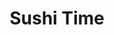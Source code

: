 ---
layout: place
title: "Sushi Time"
permalink: /texas/dallas/sushi-time.html
stateAbbr: TX
stateName: Texas
cityName: Dallas
place_id: ChIJLzb4ymqcToYRbToSx6LcSnE
photos:
  - name: >-
      places/ChIJLzb4ymqcToYRbToSx6LcSnE/photos/AeeoHcI4dO7bRWcQ01SiglnSzjvNFEKNf37Or0bDK_WK5CT-J_QSR7jIrPOhVlhU_XZzDFNwew2indojSXnH-k9DWGbNillRYTM9S8knxX76qPgeBno_wRcPO9FvpSN6FDxIWFqz-eUooLJiImXxhH1R3YzivHLEdJ8QW5yL5z0mIed6oFgCPnbpF3cbfmGklFv3HzQ4ZXQdYuK5voU7gINDnnt0n0qUnhoWcX84bc4EJ7zyojtVtPZ3csC3CxFr-qkq7LjEOF0eeHL0yjqpYpfG0DeLWyTchPcskZRDgYDx3Z-yCfnXu3QvllcoYKKENkL1Im5x2qyBWsvGKBZfFRDGOmyGQaa1TJsO21R1el_B7NJ5HWX41EE-dMEwPs0M8BmYBJoi7ZXXysGLWKyKpBJ2JUNjrCXZX7bnFC4nmBVWSbEvDbM
    widthPx: 4032
    heightPx: 3024
    authorAttributions:
      - displayName: Stella
        uri: https://maps.google.com/maps/contrib/110182616305877831704
        photoUri: >-
          https://lh3.googleusercontent.com/a-/ALV-UjUWVKmaXbvfT0s86apJJeMx4My9NamaEfS6cJrvgFQlMBexW7_Dfw=s100-p-k-no-mo
    flagContentUri: >-
      https://www.google.com/local/imagery/report/?cb_client=maps_api_places.places_api&image_key=!1e10!2sCIHM0ogKEICAgIDMh92imQE&hl=en-US
    googleMapsUri: >-
      https://www.google.com/maps/place//data=!3m4!1e2!3m2!1sCIHM0ogKEICAgIDMh92imQE!2e10!4m2!3m1!1s0x864e9c6acaf8362f:0x714adca2c7123a6d
  - name: >-
      places/ChIJLzb4ymqcToYRbToSx6LcSnE/photos/AeeoHcKgrBi-JWBxgUFdeQM6rj77foTX3BeQVlDL0nqK2QmjGY9mcWUo8ilCTdldAUEVZPYaWQTVFO0mpISGe4D6Kjf2FRJDekQgmG9AOsmL6KhaECF7jh1sktk_atpnkB1yyWwSSyzii1s2gnBUMYnTULlI2lyEiw3bvYU7duGn_82lZSooVn5Cf4EIrA54l8dtjU6qw8iwbppsYEmx7lhZj9-ZD-2g0tCpiPWV4Qy2pQ2OvwKfzcXF2uZNrlJeZfFPcBSIYTtwvLVgrC3IrlCvaO_Ogk8_zgrznNy1mGFhs52Y_mxLKaOSSrfQxGtol-TRap5iCpeWw4LIzVyLowq_1k-u00NSkkza_NRVXevDNPegKdhOzrySHTwLyC0GiS1KK8S6zgl_eMB2cVpqDDvNx1hRtVGXEBy8ZFb7map7X_m0kQ
    widthPx: 4080
    heightPx: 3072
    authorAttributions:
      - displayName: FREDRICK 24.7.365
        uri: https://maps.google.com/maps/contrib/116440714210385701313
        photoUri: >-
          https://lh3.googleusercontent.com/a-/ALV-UjXrfkkzCWn7paYNUPWqQhUVNYIOvEFa4JZ-gkVmPEVxCiMryfTF=s100-p-k-no-mo
    flagContentUri: >-
      https://www.google.com/local/imagery/report/?cb_client=maps_api_places.places_api&image_key=!1e10!2sCIHM0ogKEICAgIC78tbyfg&hl=en-US
    googleMapsUri: >-
      https://www.google.com/maps/place//data=!3m4!1e2!3m2!1sCIHM0ogKEICAgIC78tbyfg!2e10!4m2!3m1!1s0x864e9c6acaf8362f:0x714adca2c7123a6d
  - name: >-
      places/ChIJLzb4ymqcToYRbToSx6LcSnE/photos/AeeoHcJCv0EUzxY9sRh0QcBL2BPMUHu7QDFCDQHngqZGO1y-zU65vZcicJkR8eK-UaG9rvtZN58_Szetf8k-9WUTh6VNNblXmIbnrEEcMrmjVO4IAA4jt12Fd_zw7AeEyP7Vez1pO9D2u7cTNNb5Dfk8ri10IRM9rUybjDIyoGT5wNoAUZj9AZhL8b6XVn-9XrbBEOSWJ7e5Du8i3cf0QA1JWEHhbMswxJXNVmGEJ0Fg-j6fsTDdgecQQ6j8tvf-wFvTYp_HM7UidSGwpVdjepv2Gv7aEzfATUAaQw7NvmvcSi24MJp_A64tmUuufdGA8QyOmz_6bbjaOytF5qQ1C1IegU6VTXCot92YNzRcE5XKSid0qUP43M0xrXA9KckaF34SblUmprao8X3RpiPcxPhr42Zfda8vm_ToO5TnVy_SMnSr1bqm
    widthPx: 3600
    heightPx: 4800
    authorAttributions:
      - displayName: Jasmin Singh
        uri: https://maps.google.com/maps/contrib/104746767027556556316
        photoUri: >-
          https://lh3.googleusercontent.com/a-/ALV-UjWVxNJFpbDKceOyN1nTcpaKJGlCisN0ADxmW76PbE-4YN70M3MP=s100-p-k-no-mo
    flagContentUri: >-
      https://www.google.com/local/imagery/report/?cb_client=maps_api_places.places_api&image_key=!1e10!2sCIHM0ogKEICAgICX1ciSuQE&hl=en-US
    googleMapsUri: >-
      https://www.google.com/maps/place//data=!3m4!1e2!3m2!1sCIHM0ogKEICAgICX1ciSuQE!2e10!4m2!3m1!1s0x864e9c6acaf8362f:0x714adca2c7123a6d
  - name: >-
      places/ChIJLzb4ymqcToYRbToSx6LcSnE/photos/AeeoHcKS9OE47fZLj1-A86fWq1dq_OdOuEGvhY7YYaeayH3Y9FLpUDpdCakTi6WNqxjt6T9Oe7l3iqF-LtJDe1g_j0TCmKEqeQEFw5nKdOCQT-9h8_CrJmvSTjULiNG9tu7OZMjDSSMmRmVkf-mtZE3x5hT56B5XATEgpkE0tA7Ildwk51uTbAv8VQTPq2VQHXQCGqZk4SjS2b1CDs2vdvWq5IDw9adoi5x46T2eCXGI9h_5EXkE6Nf9YN7yPF4S7dSWibUwlAUDxvJdT2C2x95GaXJCwFfjOBarZVMfldlOaNdJFd2d8_-qcmSoZyZcl_T2eCNHKyM1vs67OFSCU_YpN6s9Fs11EAUx9sZ6DXVN95rMmgJmzoZfKBXk6133yYx_ZlwGACVMVSH_sIFoNALXIMy8-wPPgzBeNpHPdiTtntk2LMQO
    widthPx: 1171
    heightPx: 1021
    authorAttributions:
      - displayName: Isaiah Navar
        uri: https://maps.google.com/maps/contrib/100467977763430448390
        photoUri: >-
          https://lh3.googleusercontent.com/a/ACg8ocJoQTQSuhnYktM32yhvoavV4vfMh0-1vOreWtk3y7pYC6X25A=s100-p-k-no-mo
    flagContentUri: >-
      https://www.google.com/local/imagery/report/?cb_client=maps_api_places.places_api&image_key=!1e10!2sCIHM0ogKEICAgICHmtGoxQE&hl=en-US
    googleMapsUri: >-
      https://www.google.com/maps/place//data=!3m4!1e2!3m2!1sCIHM0ogKEICAgICHmtGoxQE!2e10!4m2!3m1!1s0x864e9c6acaf8362f:0x714adca2c7123a6d
  - name: >-
      places/ChIJLzb4ymqcToYRbToSx6LcSnE/photos/AeeoHcK6HKKn0v0Fx-1vRxJtNUzl2o9Uqk5BPsW9mzy0YxI41Ez1uMnobZelE-ApzzVC-dLV_nR9F3NHITxGaFsx3JJrvdBR3bpAOOD4TvsO0gYdYmIL8_-GhhiNZc5M7sfs-UlODN81V_dEy7Q_xnTuTC__1JXCSn7CBu3i10pVSFp_2bHcuXfTLEagjl0S-2uwyQu5T3W0Jdar3nqtaHeRQGp6j9twO15mI24398ET2KMGtUcXPfxYIf-bhuq9qVLT7pSdvAKo9yj6jKrDo73_Auk39fnScOW0DyWO5OxtXkbEYFYzxAqHOmJJ9FtUPyRe4PKb3MAwihSPdEboZIWPANRW0ju5k1zwK2ND7uTurGp0HsJDaCd7xvhx5j6JBgoDNgos0efMeupWBcWiag91yJcjSeqv8P_s7oKnSzwQaQJttw
    widthPx: 3600
    heightPx: 4800
    authorAttributions:
      - displayName: Jasmin Singh
        uri: https://maps.google.com/maps/contrib/104746767027556556316
        photoUri: >-
          https://lh3.googleusercontent.com/a-/ALV-UjWVxNJFpbDKceOyN1nTcpaKJGlCisN0ADxmW76PbE-4YN70M3MP=s100-p-k-no-mo
    flagContentUri: >-
      https://www.google.com/local/imagery/report/?cb_client=maps_api_places.places_api&image_key=!1e10!2sCIHM0ogKEICAgICX1ciSBQ&hl=en-US
    googleMapsUri: >-
      https://www.google.com/maps/place//data=!3m4!1e2!3m2!1sCIHM0ogKEICAgICX1ciSBQ!2e10!4m2!3m1!1s0x864e9c6acaf8362f:0x714adca2c7123a6d
  - name: >-
      places/ChIJLzb4ymqcToYRbToSx6LcSnE/photos/AeeoHcK_4SpbnzBP0DnUjnrk131Jj80D40UzdaNEnMy-ObcDlVQpsLSnm_YFBSiRdbxpR61G7VkaD2BNVYyZexntKfIUc933tOWhK6sRMBI0UFruHm_r84qu9kN_s4gXVECqNmvIaZ131ycbGWYJGMM01mVW8LuxFNwJp8snRA82AYGP3_mND6mn8r4U4BpK7vPmUpVFFNwFFagT7fBifsyb28oZVa9L0gCKeuUfc7bP2zsdn9Icig1L6tJy5zZ2_RxkTXMNpsSJvV1VxnWf89v_fVZvQ5zc2nWs8-BZVkZ4r5IQXR1fQ5h7y3HjLfNiudT2Tey3P_dd_zX4UachEMw70v_KY7JKIrU3YbDCTQsyUUdLI33vocCAOffN7V4CqtNS6U67QLdycESpBhoMoGXIxDDMZnQNumLifQDdxWiu6g0ov1fQ
    widthPx: 4080
    heightPx: 3072
    authorAttributions:
      - displayName: FREDRICK 24.7.365
        uri: https://maps.google.com/maps/contrib/116440714210385701313
        photoUri: >-
          https://lh3.googleusercontent.com/a-/ALV-UjXrfkkzCWn7paYNUPWqQhUVNYIOvEFa4JZ-gkVmPEVxCiMryfTF=s100-p-k-no-mo
    flagContentUri: >-
      https://www.google.com/local/imagery/report/?cb_client=maps_api_places.places_api&image_key=!1e10!2sCIHM0ogKEICAgIC78tbyvgE&hl=en-US
    googleMapsUri: >-
      https://www.google.com/maps/place//data=!3m4!1e2!3m2!1sCIHM0ogKEICAgIC78tbyvgE!2e10!4m2!3m1!1s0x864e9c6acaf8362f:0x714adca2c7123a6d
  - name: >-
      places/ChIJLzb4ymqcToYRbToSx6LcSnE/photos/AeeoHcJvgDY-Krs1z75gJQjy-swVA352PsPSRhT0W5QdLqDb9fMza7vbhtUNFi0pEpcCp6o3hIxN47CKPDIDPKUJ_ExibpgFo52imK0_ytJNC8EITwiYEM9xL9qlG1fGcwSqEHp-i8gJrTEeVz4Qzt2eydXD0P7RwJWyaeZIDp6ewe_0QfrunezdS9tay0RUDL73ssfEhnXElFpTyoIQSvpgs1efuqpjtUMH_WLRa15Vw9nbwG5LVnlji_tioUjdJojAQbCnQElK9x9D0-v7voEha3d_FoyEOE_iBFbgzMacTEJcDeyzSh-b6H8fpsLPh5jdDSmzzGjHA41oIkw2evsBEISrHMKHMvXsUhrg-35ynJPRLG_qr3Jc8P5wliyjpxg8S5Bjsyvh7HKoxwBlV40JYqBOOUgOh0vMFh23SXkruuA
    widthPx: 4032
    heightPx: 3024
    authorAttributions:
      - displayName: Eric Wes
        uri: https://maps.google.com/maps/contrib/112090818001707263902
        photoUri: >-
          https://lh3.googleusercontent.com/a-/ALV-UjX_ndTuTh2es4fprTsgWLEnSsgvRGtRnBycNMI4BlPuIS2eesI=s100-p-k-no-mo
    flagContentUri: >-
      https://www.google.com/local/imagery/report/?cb_client=maps_api_places.places_api&image_key=!1e10!2sCIHM0ogKEICAgIDhrcL2fA&hl=en-US
    googleMapsUri: >-
      https://www.google.com/maps/place//data=!3m4!1e2!3m2!1sCIHM0ogKEICAgIDhrcL2fA!2e10!4m2!3m1!1s0x864e9c6acaf8362f:0x714adca2c7123a6d
  - name: >-
      places/ChIJLzb4ymqcToYRbToSx6LcSnE/photos/AeeoHcJuvqp-s2HpmoJ-cLpzMsSqt9NUd5sCYGka1gDmWRVz30tVxVqxGG05UE0oYWIE9dmyySKBYe5fjM1U5z4VSk1_rPOy8L_OZLeflXB07fSNIYD8zBVoraR5u4bZUVTvbBlRCCwnv_u0v76p7HumfFFsmEbpkvkCYP3ervaBcpspfHUA31UIQ8kPUqnB2HPygkbJPJHOkHTwNSOVYJgPutoCdEfChXfU4gFoc24S9oS0sF8Vuf48ux1oIOnBQw0g7rVpKLs3joGz1BQCTRDjZce26t6vm-EQn3ienNX8ES56pkKQakU8TcdvP6kl8f96zH-wuUSpAOb5gTWbfhGQaRTmHwB8pWLE4jZUoM17lf-l-dAUMon-Wzft7kLPk1IK-gyzc58yWWstmujWFYFFVxU0LZsMjJYgP7rcNzN9biZCqbDL
    widthPx: 3600
    heightPx: 4800
    authorAttributions:
      - displayName: Marisol Real
        uri: https://maps.google.com/maps/contrib/115338624075590712363
        photoUri: >-
          https://lh3.googleusercontent.com/a-/ALV-UjXJ4b6khqB1vMhTw6yCsAYU50bWvQ0v5fBXrJnnPQuK6gp75yo=s100-p-k-no-mo
    flagContentUri: >-
      https://www.google.com/local/imagery/report/?cb_client=maps_api_places.places_api&image_key=!1e10!2sCIHM0ogKEICAgMCgjYLh4AE&hl=en-US
    googleMapsUri: >-
      https://www.google.com/maps/place//data=!3m4!1e2!3m2!1sCIHM0ogKEICAgMCgjYLh4AE!2e10!4m2!3m1!1s0x864e9c6acaf8362f:0x714adca2c7123a6d
  - name: >-
      places/ChIJLzb4ymqcToYRbToSx6LcSnE/photos/AeeoHcIZcXdoNOK7tk3XfeFFBbAF_vPkZhKU9kFofqzvwpM63VXOAVQssz7sUlImRvFxZS2O_3PQino6HQJqW0XizoHxoVMZXPt3xxFl7HHtROoLg6Syky_5YPFRESiNcW_cwI7WneOAV0O7WyT320h4sV7rY5XGk_ijkTtvaE4HHjNVtikZMVrQhacVe8qn-H5TqxBZP1MF89T3wAR4vBb02ufwLkLqQ6L-L1pUx7KtfMhzTKQu60bzARkI18tJtCNP4XN7uJxT7lrgC27Yrm2yX7ctnzTXi4dvnO1howA05fiCnx-yxngXUELuYcTcNmu7d3t6M7ycHTh3hMc3L9UrJbuRUplb5-jJbvvVdmqICvn8yKCPSxH6-nXjt4NL1cBNTKrtm2mz4vX8yaoPeelE3DNuYYOBcKFnyrQVhMkKdBeA8cwx
    widthPx: 4080
    heightPx: 3072
    authorAttributions:
      - displayName: FREDRICK 24.7.365
        uri: https://maps.google.com/maps/contrib/116440714210385701313
        photoUri: >-
          https://lh3.googleusercontent.com/a-/ALV-UjXrfkkzCWn7paYNUPWqQhUVNYIOvEFa4JZ-gkVmPEVxCiMryfTF=s100-p-k-no-mo
    flagContentUri: >-
      https://www.google.com/local/imagery/report/?cb_client=maps_api_places.places_api&image_key=!1e10!2sCIHM0ogKEICAgIC78tbywQE&hl=en-US
    googleMapsUri: >-
      https://www.google.com/maps/place//data=!3m4!1e2!3m2!1sCIHM0ogKEICAgIC78tbywQE!2e10!4m2!3m1!1s0x864e9c6acaf8362f:0x714adca2c7123a6d
  - name: >-
      places/ChIJLzb4ymqcToYRbToSx6LcSnE/photos/AeeoHcICws4x6Bz0h4S-gIm2Hq1wiD7vMBj4zNQygCm-UMv4ABQjUZZax3nIQso2ZHuQfMzGt_5z_w7JuzAVbLJCW8QiqG_k2LYYRHiCutfV7cI2GC2E4SX78VohKHwZkY6Eyupv4hH65Nhv58uCpjDiUMaqK-PtAU2E8BQ_yVol4yfazIQwr4EO0cuHt1sY-j1_GsDcwOiKR3CY9uw6mwKJuiIgV1fYYA5nTA82WQyuJ1AyxyEtWmPF6sIy5HuufweBQRgrkGXPxxBNAFkB2U67_8Jd5-ufGibd9WHgfrMRRTHx-b7XS95PIJMr3gMlUFxZZkwzDBRVSQvVkJyqLf0l-aK0hNB_JpEECe4mvgjQBHdawwCuAKNBxL317umF7wPY7GyVE3Gk18vXAbCw2XaIuOvGiYgU3aIwp2HP7EVZN7tqdHe8
    widthPx: 4032
    heightPx: 3024
    authorAttributions:
      - displayName: Cristiana McMullen
        uri: https://maps.google.com/maps/contrib/100431264655854916552
        photoUri: >-
          https://lh3.googleusercontent.com/a/ACg8ocJfGLUuvBgrP9mEDHI4gQlwLsPHB6Z0EaK79NxMjR74tjGO9w=s100-p-k-no-mo
    flagContentUri: >-
      https://www.google.com/local/imagery/report/?cb_client=maps_api_places.places_api&image_key=!1e10!2sCIHM0ogKEICAgICsmIHc5QE&hl=en-US
    googleMapsUri: >-
      https://www.google.com/maps/place//data=!3m4!1e2!3m2!1sCIHM0ogKEICAgICsmIHc5QE!2e10!4m2!3m1!1s0x864e9c6acaf8362f:0x714adca2c7123a6d
address: 1638 W Mockingbird Ln, Dallas, TX 75235, USA
street: 1638 W Mockingbird Ln
city: Dallas
state: TX
zip: '75235'
country: USA
neighborhood: null
latitude: '32.821649'
longitude: '-96.856770'
accessibility_options:
  wheelchairAccessibleParking: true
  wheelchairAccessibleEntrance: true
  wheelchairAccessibleRestroom: true
  wheelchairAccessibleSeating: true
business_status: OPERATIONAL
name: Sushi Time
google_maps_links:
  directionsUri: >-
    https://www.google.com/maps/dir//''/data=!4m7!4m6!1m1!4e2!1m2!1m1!1s0x864e9c6acaf8362f:0x714adca2c7123a6d!3e0
  placeUri: https://maps.google.com/?cid=8163579866245118573
  writeAReviewUri: >-
    https://www.google.com/maps/place//data=!4m3!3m2!1s0x864e9c6acaf8362f:0x714adca2c7123a6d!12e1
  reviewsUri: >-
    https://www.google.com/maps/place//data=!4m4!3m3!1s0x864e9c6acaf8362f:0x714adca2c7123a6d!9m1!1b1
  photosUri: >-
    https://www.google.com/maps/place//data=!4m3!3m2!1s0x864e9c6acaf8362f:0x714adca2c7123a6d!10e5
primary_type: Sushi Restaurant
opening_hours:
  regular: null
  current: null
secondary_opening_hours:
  regular:
    weekdayDescriptions: null
    type: null
  current:
    weekdayDescriptions: null
    type: null
phone: (214) 951-0660
price_level: PRICE_LEVEL_INEXPENSIVE
price_range: $10 &ndash; $20
rating: '4.3'
rating_count: 286
website: null
description: null
reviews: null
parking_options: null
payment_options: null
allow_dogs: null
curbside_pickup: null
delivery: null
dine_in: null
good_for_children: null
good_for_groups: null
good_for_sports: null
live_music: null
menu_for_children: null
outdoor_seating: null
reservable: null
restroom: null
serves_beer: null
serves_breakfast: null
serves_brunch: null
serves_cocktails: null
serves_coffee: null
serves_dinner: null
serves_dessert: null
serves_lunch: null
serves_vegetarian_food: null
serves_wine: null
takeout: null

---